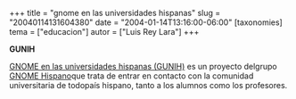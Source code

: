 +++
title = "gnome en las universidades hispanas"
slug = "20040114131604380"
date = "2004-01-14T13:16:00-06:00"
[taxonomies]
tema = ["educacion"]
autor = ["Luis Rey Lara"]
+++

**GUNIH**

[GNOME en las universidades hispanas
(GUNIH)](http://gunih.es.gnome.org/index.php) es un proyecto delgrupo 
[GNOME Hispano](http://www.es.gnome.org)que trata de entrar en contacto
con la comunidad universitaria de todopaís hispano, tanto a los alumnos
como los profesores.
